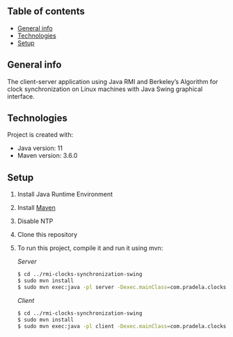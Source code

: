 ## Table of contents
* [General info](#general-info)
* [Technologies](#technologies)
* [Setup](#setup)

## General info
The client-server application using Java RMI and Berkeley’s Algorithm for clock synchronization on Linux machines with Java Swing graphical interface.
	
## Technologies
Project is created with:
* Java version: 11
* Maven version: 3.6.0
	
## Setup
1. Install Java Runtime Environment
2. Install [Maven](https://maven.apache.org/install.html)
3. Disable NTP
4. Clone this repository
6. To run this project, compile it and run it using mvn:

    *Server*
   ```bash
   $ cd ../rmi-clocks-synchronization-swing
   $ sudo mvn install
   $ sudo mvn exec:java -pl server -Dexec.mainClass=com.pradela.clocksynchronization.server.StartServer
   ```
    *Client*
      ```bash
      $ cd ../rmi-clocks-synchronization-swing
      $ sudo mvn install
      $ sudo mvn exec:java -pl client -Dexec.mainClass=com.pradela.clocksynchronization.server.StartClient
      ```